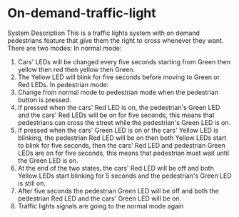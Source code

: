 # On-demand-traffic-light
System Description
This is a traffic lights system with on demand pedestrians feature that give them the right
to cross whenever they want.
There are two modes:
In normal mode:
1. Cars' LEDs will be changed every five seconds starting from Green then yellow then
red then yellow then Green.
2. The Yellow LED will blink for five seconds before moving to Green or Red LEDs.
In pedestrian mode:
1. Change from normal mode to pedestrian mode when the pedestrian button is
pressed.
2. If pressed when the cars' Red LED is on, the pedestrian's Green LED and the cars' Red
LEDs will be on for five seconds, this means that pedestrians can cross the street
while the pedestrian's Green LED is on.
3. If pressed when the cars' Green LED is on or the cars' Yellow LED is blinking, the
pedestrian Red LED will be on then both Yellow LEDs start to blink for five seconds,
then the cars' Red LED and pedestrian Green LEDs are on for five seconds, this
means that pedestrian must wait until the Green LED is on.
4. At the end of the two states, the cars' Red LED will be off and both Yellow LEDs start
blinking for 5 seconds and the pedestrian's Green LED is still on.
5. After five seconds the pedestrian Green LED will be off and both the pedestrian Red
LED and the cars' Green LED will be on.
6. Traffic lights signals are going to the normal mode again
